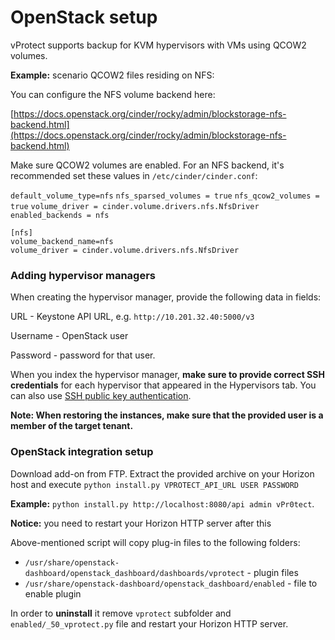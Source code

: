 # OpenStack setup

vProtect supports backup for KVM hypervisors with VMs using QCOW2 volumes. 

**Example:** scenario QCOW2 files residing on NFS:

You can configure the NFS volume backend here:

[https://docs.openstack.org/cinder/rocky/admin/blockstorage-nfs-backend.html](https://docs.openstack.org/cinder/rocky/admin/blockstorage-nfs-backend.html)

Make sure QCOW2 volumes are enabled. For an NFS backend, it's recommended set these values in `/etc/cinder/cinder.conf`:

`default_volume_type=nfs` `nfs_sparsed_volumes = true` `nfs_qcow2_volumes = true` `volume_driver = cinder.volume.drivers.nfs.NfsDriver` `enabled_backends = nfs`

```text
[nfs]
volume_backend_name=nfs
volume_driver = cinder.volume.drivers.nfs.NfsDriver
```

### Adding hypervisor managers

When creating the hypervisor manager, provide the following data in fields:

URL - Keystone API URL, e.g. `http://10.201.32.40:5000/v3`

Username - OpenStack user

Password - password for that user.

When you index the hypervisor manager, **make sure to provide correct SSH credentials** for each hypervisor that appeared in the Hypervisors tab. You can also use [SSH public key authentication](../../install/ssh-public-key-authentication.md).

**Note: When restoring the instances, make sure that the provided user is a member of the target tenant.**

### OpenStack integration setup

Download add-on from FTP. Extract the provided archive on your Horizon host and execute `python install.py VPROTECT_API_URL USER PASSWORD` 

**Example:** `python install.py http://localhost:8080/api admin vPr0tect`.

**Notice:** you need to restart your Horizon HTTP server after this

Above-mentioned script will copy plug-in files to the following folders:

* `/usr/share/openstack-dashboard/openstack_dashboard/dashboards/vprotect` - plugin files
* `/usr/share/openstack-dashboard/openstack_dashboard/enabled` - file to enable plugin

In order to **uninstall** it remove `vprotect` subfolder and  `enabled/_50_vprotect.py` file and restart your Horizon HTTP server.

